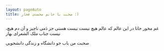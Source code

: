 ```yaml
---
layout: pageAuto
title: صحبت با خانم محمدی فخار :)
---
```


،غم مخور جانا در این عالم که عالم هیچ نیست
نیست هستی جز دَمی ناچیز و آن دم هیچ نیست
جناب ملک الشعرای بهار

صحبت من باب جو دانشگاه و زندگی دانشجویی